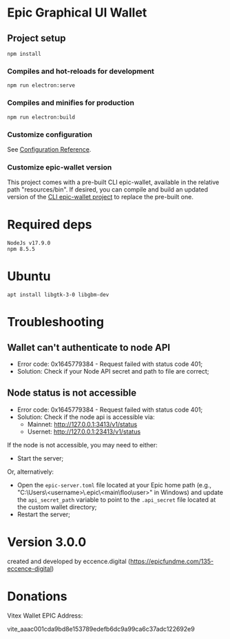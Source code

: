 # Epic Graphical UI Wallet

## Project setup
```
npm install
```

### Compiles and hot-reloads for development
```
npm run electron:serve
```

### Compiles and minifies for production
```
npm run electron:build
```

### Customize configuration
See [Configuration Reference](https://cli.vuejs.org/config/).

### Customize epic-wallet version
This project comes with a pre-built CLI epic-wallet, available in the relative path "resources/bin". If desired, you can compile and build an updated version of the [CLI epic-wallet project](https://github.com/EpicCash/epic-wallet) to replace the pre-built one.

# Required deps
```
NodeJs v17.9.0
npm 8.5.5
```

# Ubuntu
```
apt install libgtk-3-0 libgbm-dev
```

# Troubleshooting

## Wallet can't authenticate to node API
- Error code: 0x1645779384 - Request failed with status code 401;
- Solution: Check if your Node API secret and path to file are correct;

## Node status is not accessible
- Error code: 0x1645779384 - Request failed with status code 401;
- Solution: Check if the node api is accessible via:
    - Mainnet: http://127.0.0.1:3413/v1/status
    - Usernet: http://127.0.0.1:23413/v1/status

If the node is not accessible, you may need to either:
- Start the server;

Or, alternatively:
- Open the `epic-server.toml` file located at your Epic home path (e.g., "C:\\Users\\\<username>\\.epic\\<main\floo\user>" in Windows) and update the `api_secret_path` variable to point to the `.api_secret` file located at the custom wallet directory;
- Restart the server;

# Version 3.0.0
created and developed by eccence.digital (https://epicfundme.com/135-eccence-digital)

# Donations
Vitex Wallet EPIC Address:

vite_aaac001cda9bd8e153789edefb6dc9a99ca6c37adc122692e9
